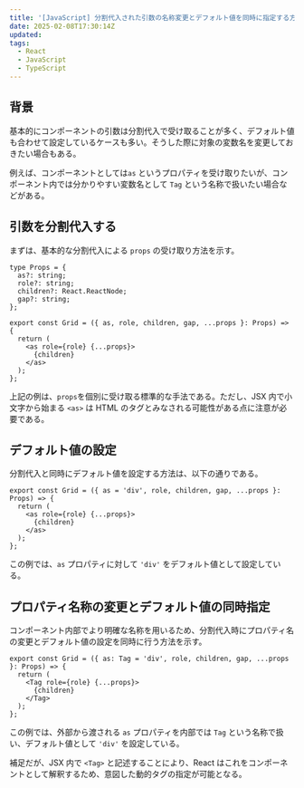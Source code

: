 ```yaml
---
title: '[JavaScript] 分割代入された引数の名称変更とデフォルト値を同時に指定する方法'
date: 2025-02-08T17:30:14Z
updated:
tags:
  - React
  - JavaScript
  - TypeScript
---
```


## 背景

基本的にコンポーネントの引数は分割代入で受け取ることが多く、デフォルト値も合わせて設定しているケースも多い。そうした際に対象の変数名を変更しておきたい場合もある。

例えば、コンポーネントとしては`as` というプロパティを受け取りたいが、コンポーネント内では分かりやすい変数名として `Tag` という名称で扱いたい場合などがある。

## 引数を分割代入する

まずは、基本的な分割代入による `props` の受け取り方法を示す。

```tsx
type Props = {
  as?: string;
  role?: string;
  children?: React.ReactNode;
  gap?: string;
};

export const Grid = ({ as, role, children, gap, ...props }: Props) => {
  return (
    <as role={role} {...props}>
      {children}
    </as>
  );
};
```

上記の例は、`props`を個別に受け取る標準的な手法である。ただし、JSX 内で小文字から始まる `<as>` は HTML のタグとみなされる可能性がある点に注意が必要である。

## デフォルト値の設定

分割代入と同時にデフォルト値を設定する方法は、以下の通りである。

```tsx
export const Grid = ({ as = 'div', role, children, gap, ...props }: Props) => {
  return (
    <as role={role} {...props}>
      {children}
    </as>
  );
};
```

この例では、`as` プロパティに対して `'div'` をデフォルト値として設定している。

## プロパティ名称の変更とデフォルト値の同時指定

コンポーネント内部でより明確な名称を用いるため、分割代入時にプロパティ名の変更とデフォルト値の設定を同時に行う方法を示す。

```tsx
export const Grid = ({ as: Tag = 'div', role, children, gap, ...props }: Props) => {
  return (
    <Tag role={role} {...props}>
      {children}
    </Tag>
  );
};
```

この例では、外部から渡される `as` プロパティを内部では `Tag` という名称で扱い、デフォルト値として `'div'` を設定している。

補足だが、JSX 内で `<Tag>` と記述することにより、React はこれをコンポーネントとして解釈するため、意図した動的タグの指定が可能となる。
